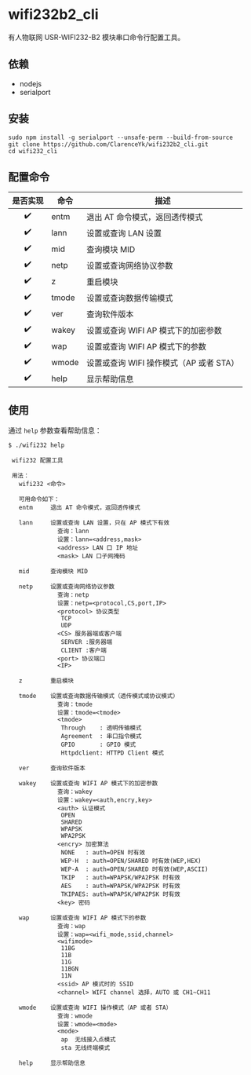 # wifi232b2_cli

有人物联网 USR-WIFI232-B2 模块串口命令行配置工具。

## 依赖

- nodejs
- serialport

## 安装

```
sudo npm install -g serialport --unsafe-perm --build-from-source
git clone https://github.com/ClarenceYk/wifi232b2_cli.git
cd wifi232_cli
```

## 配置命令

| 是否实现 | 命令 | 描述 |
| :---: | --- | --- |
| :heavy_check_mark: | entm | 退出 AT 命令模式，返回透传模式 |
| :heavy_check_mark: | lann | 设置或查询 LAN 设置 |
| :heavy_check_mark: | mid | 查询模块 MID |
| :heavy_check_mark: | netp | 设置或查询网络协议参数 |
| :heavy_check_mark: | z | 重启模块 |
| :heavy_check_mark: | tmode | 设置或查询数据传输模式 |
| :heavy_check_mark: | ver | 查询软件版本 |
| :heavy_check_mark: | wakey | 设置或查询 WIFI AP 模式下的加密参数 |
| :heavy_check_mark: | wap | 设置或查询 WIFI AP 模式下的参数 |
| :heavy_check_mark: | wmode | 设置或查询 WIFI 操作模式（AP 或者 STA） |
| :heavy_check_mark: | help | 显示帮助信息 |

## 使用

通过 `help` 参数查看帮助信息：

```
$ ./wifi232 help

 wifi232 配置工具

 用法：
   wifi232 <命令>

   可用命令如下：
   entm		退出 AT 命令模式，返回透传模式

   lann		设置或查询 LAN 设置，只在 AP 模式下有效
       		  查询：lann
       		  设置：lann=<address,mask>
       		  <address> LAN 口 IP 地址
       		  <mask> LAN 口子网掩码

   mid		查询模块 MID

   netp		设置或查询网络协议参数
       		  查询：netp
       		  设置：netp=<protocol,CS,port,IP>
       		  <protocol> 协议类型
       		   TCP
       		   UDP
       		  <CS> 服务器端或客户端
       		   SERVER :服务器端
       		   CLIENT :客户端
       		  <port> 协议端口
       		  <IP>

   z		重启模块

   tmode	设置或查询数据传输模式（透传模式或协议模式）
        	  查询：tmode
        	  设置：tmode=<tmode>
        	  <tmode>
        	   Through    : 透明传输模式
        	   Agreement  : 串口指令模式
        	   GPIO       : GPIO 模式
        	   Httpdclient: HTTPD Client 模式

   ver		查询软件版本

   wakey	设置或查询 WIFI AP 模式下的加密参数
        	  查询：wakey
        	  设置：wakey=<auth,encry,key>
        	  <auth> 认证模式
        	   OPEN
        	   SHARED
        	   WPAPSK
        	   WPA2PSK
        	  <encry> 加密算法
        	   NONE   : auth=OPEN 时有效
        	   WEP-H  : auth=OPEN/SHARED 时有效(WEP,HEX)
        	   WEP-A  : auth=OPEN/SHARED 时有效(WEP,ASCII)
        	   TKIP   : auth=WPAPSK/WPA2PSK 时有效
        	   AES    : auth=WPAPSK/WPA2PSK 时有效
        	   TKIPAES: auth=WPAPSK/WPA2PSK 时有效
        	  <key> 密码

   wap		设置或查询 WIFI AP 模式下的参数
      		  查询：wap
      		  设置：wap=<wifi_mode,ssid,channel>
      		  <wifimode>
      		   11BG
      		   11B
      		   11G
      		   11BGN
      		   11N
      		  <ssid> AP 模式时的 SSID
      		  <channel> WIFI channel 选择，AUTO 或 CH1~CH11

   wmode	设置或查询 WIFI 操作模式（AP 或者 STA）
        	  查询：wmode
        	  设置：wmode=<mode>
        	  <mode>
        	   ap  无线接入点模式
        	   sta 无线终端模式

   help		显示帮助信息
```

